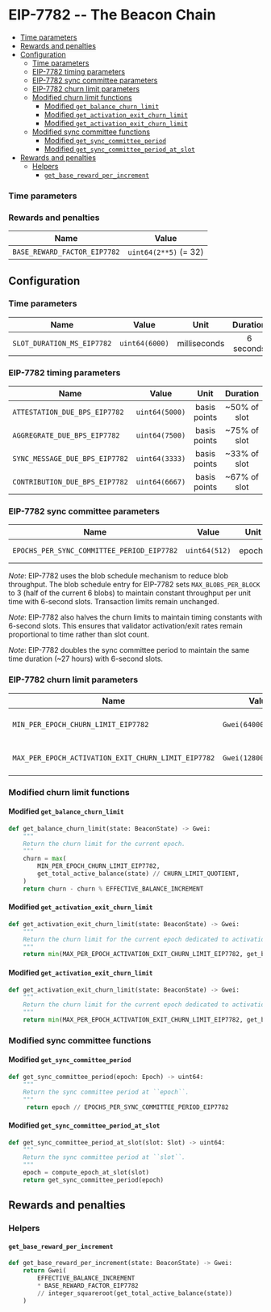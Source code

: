 # EIP-7782 -- The Beacon Chain

<!-- mdformat-toc start --slug=github --no-anchors --maxlevel=6 --minlevel=2 -->

- [Time parameters](#time-parameters)
- [Rewards and penalties](#rewards-and-penalties)
- [Configuration](#configuration)
  - [Time parameters](#time-parameters-1)
  - [EIP-7782 timing parameters](#eip-7782-timing-parameters)
  - [EIP-7782 sync committee parameters](#eip-7782-sync-committee-parameters)
  - [EIP-7782 churn limit parameters](#eip-7782-churn-limit-parameters)
  - [Modified churn limit functions](#modified-churn-limit-functions)
    - [Modified `get_balance_churn_limit`](#modified-get_balance_churn_limit)
    - [Modified `get_activation_exit_churn_limit`](#modified-get_activation_exit_churn_limit)
    - [Modified `get_activation_exit_churn_limit`](#modified-get_activation_exit_churn_limit-1)
  - [Modified sync committee functions](#modified-sync-committee-functions)
    - [Modified `get_sync_committee_period`](#modified-get_sync_committee_period)
    - [Modified `get_sync_committee_period_at_slot`](#modified-get_sync_committee_period_at_slot)
- [Rewards and penalties](#rewards-and-penalties-1)
  - [Helpers](#helpers)
    - [`get_base_reward_per_increment`](#get_base_reward_per_increment)

<!-- mdformat-toc end -->

### Time parameters

### Rewards and penalties

| Name | Value |
| ---------------------------- | --------------------- |
| `BASE_REWARD_FACTOR_EIP7782` | `uint64(2**5)` (= 32) |

## Configuration

### Time parameters

| Name | Value | Unit | Duration |
| -------------------------- | -------------- | :----------: | :-------: |
| `SLOT_DURATION_MS_EIP7782` | `uint64(6000)` | milliseconds | 6 seconds |

### EIP-7782 timing parameters

| Name | Value | Unit | Duration |
| ------------------------------ | -------------- | :----------: | :----------: |
| `ATTESTATION_DUE_BPS_EIP7782` | `uint64(5000)` | basis points | ~50% of slot |
| `AGGREGRATE_DUE_BPS_EIP7782` | `uint64(7500)` | basis points | ~75% of slot |
| `SYNC_MESSAGE_DUE_BPS_EIP7782` | `uint64(3333)` | basis points | ~33% of slot |
| `CONTRIBUTION_DUE_BPS_EIP7782` | `uint64(6667)` | basis points | ~67% of slot |

### EIP-7782 sync committee parameters

| Name | Value | Unit | Duration |
| ---------------------------------------------- | -------------- | :--: | :------: |
| `EPOCHS_PER_SYNC_COMMITTEE_PERIOD_EIP7782` | `uint64(512)` | epochs | ~27 hours |

*Note*: EIP-7782 uses the blob schedule mechanism to reduce blob throughput. The
blob schedule entry for EIP-7782 sets `MAX_BLOBS_PER_BLOCK` to 3 (half of the
current 6 blobs) to maintain constant throughput per unit time with 6-second
slots. Transaction limits remain unchanged.

*Note*: EIP-7782 also halves the churn limits to maintain timing constants with
6-second slots. This ensures that validator activation/exit rates remain
proportional to time rather than slot count.

*Note*: EIP-7782 doubles the sync committee period to maintain the same time duration (~27 hours) with 6-second slots.

### EIP-7782 churn limit parameters

| Name | Value | Unit | Description |
| --------------------------------------------------- | -------------------- | :--: | :-----------------------------: |
| `MIN_PER_EPOCH_CHURN_LIMIT_EIP7782` | `Gwei(64000000000)` | Gwei | Minimum balance per epoch |
| `MAX_PER_EPOCH_ACTIVATION_EXIT_CHURN_LIMIT_EIP7782` | `Gwei(128000000000)` | Gwei | Maximum activation/exit balance |

### Modified churn limit functions

#### Modified `get_balance_churn_limit`

```python
def get_balance_churn_limit(state: BeaconState) -> Gwei:
    """
    Return the churn limit for the current epoch.
    """
    churn = max(
        MIN_PER_EPOCH_CHURN_LIMIT_EIP7782,
        get_total_active_balance(state) // CHURN_LIMIT_QUOTIENT,
    )
    return churn - churn % EFFECTIVE_BALANCE_INCREMENT
```

#### Modified `get_activation_exit_churn_limit`

```python
def get_activation_exit_churn_limit(state: BeaconState) -> Gwei:
    """
    Return the churn limit for the current epoch dedicated to activations and exits.
    """
    return min(MAX_PER_EPOCH_ACTIVATION_EXIT_CHURN_LIMIT_EIP7782, get_balance_churn_limit(state))
```

#### Modified `get_activation_exit_churn_limit`

```python
def get_activation_exit_churn_limit(state: BeaconState) -> Gwei:
    """
    Return the churn limit for the current epoch dedicated to activations and exits.
    """
    return min(MAX_PER_EPOCH_ACTIVATION_EXIT_CHURN_LIMIT_EIP7782, get_balance_churn_limit(state))
```

### Modified sync committee functions

#### Modified `get_sync_committee_period`

```python
def get_sync_committee_period(epoch: Epoch) -> uint64:
    """
    Return the sync committee period at ``epoch``.
    """
     return epoch // EPOCHS_PER_SYNC_COMMITTEE_PERIOD_EIP7782
```

#### Modified `get_sync_committee_period_at_slot`

```python
def get_sync_committee_period_at_slot(slot: Slot) -> uint64:
    """
    Return the sync committee period at ``slot``.
    """
    epoch = compute_epoch_at_slot(slot)
    return get_sync_committee_period(epoch)
```

## Rewards and penalties

### Helpers

#### `get_base_reward_per_increment`

```python
def get_base_reward_per_increment(state: BeaconState) -> Gwei:
    return Gwei(
        EFFECTIVE_BALANCE_INCREMENT
        * BASE_REWARD_FACTOR_EIP7782
        // integer_squareroot(get_total_active_balance(state))
    )
```
